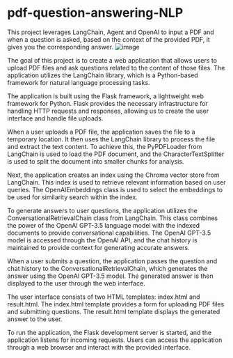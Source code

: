 # pdf-question-answering-NLP
This project leverages LangChain, Agent and OpenAI to input a PDF and when a question is asked, based on the context of the provided PDF, it gives you the corresponding answer.
![image](https://github.com/ananya-prashanth/pdf-question-answering-NLP/assets/87328350/f6ba71ee-f239-45c4-b591-f090f4fb923c)

The goal of this project is to create a web application that allows users to upload PDF files and ask questions related to the content of those files. The application utilizes the LangChain library, which is a Python-based framework for natural language processing tasks.

The application is built using the Flask framework, a lightweight web framework for Python. Flask provides the necessary infrastructure for handling HTTP requests and responses, allowing us to create the user interface and handle file uploads.

When a user uploads a PDF file, the application saves the file to a temporary location. It then uses the LangChain library to process the file and extract the text content. To achieve this, the PyPDFLoader from LangChain is used to load the PDF document, and the CharacterTextSplitter is used to split the document into smaller chunks for analysis.

Next, the application creates an index using the Chroma vector store from LangChain. This index is used to retrieve relevant information based on user queries. The OpenAIEmbeddings class is used to select the embeddings to be used for similarity search within the index.

To generate answers to user questions, the application utilizes the ConversationalRetrievalChain class from LangChain. This class combines the power of the OpenAI GPT-3.5 language model with the indexed documents to provide conversational capabilities. The OpenAI GPT-3.5 model is accessed through the OpenAI API, and the chat history is maintained to provide context for generating accurate answers.

When a user submits a question, the application passes the question and chat history to the ConversationalRetrievalChain, which generates the answer using the OpenAI GPT-3.5 model. The generated answer is then displayed to the user through the web interface.

The user interface consists of two HTML templates: index.html and result.html. The index.html template provides a form for uploading PDF files and submitting questions. The result.html template displays the generated answer to the user.

To run the application, the Flask development server is started, and the application listens for incoming requests. Users can access the application through a web browser and interact with the provided interface.
